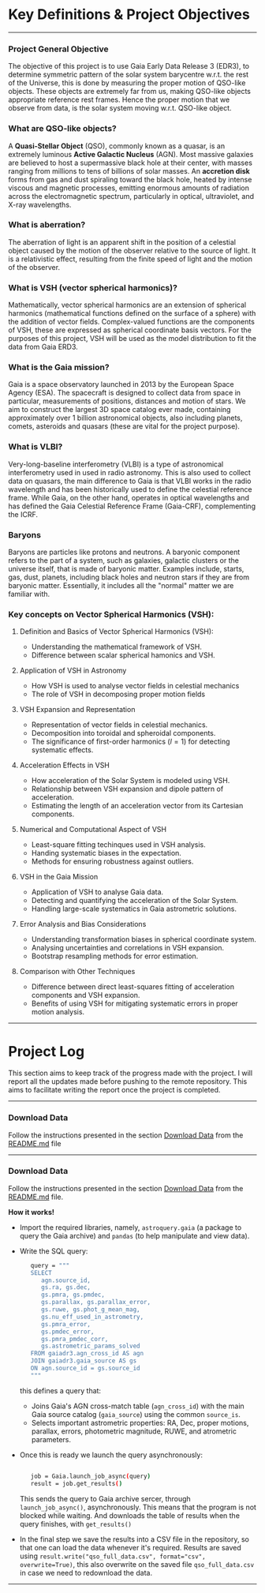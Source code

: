 # Key Definitions \& Project Objectives
---
### Project General Objective
The objective of this project is to use Gaia Early Data Release 3 (EDR3), to determine symmetric pattern of the solar system barycentre 
w.r.t. the rest of the Universe, this is done by measuring the proper motion of QSO-like objects. 
These objects are extremely far from us, making QSO-like objects appropriate reference rest frames. Hence the proper motion that we observe 
from data, is the solar system moving w.r.t. QSO-like object. 

### What are QSO-like objects?
A <b>Quasi-Stellar Object</b> (QSO), commonly known as a quasar, is an extremely luminous <b>Active Galactic Nucleus</b> (AGN). Most massive galaxies are believed to host a supermassive black hole at their center, with masses ranging from millions to tens of billions of solar masses. An <b>accretion disk</b> forms from gas and dust spiraling toward the black hole, heated by intense viscous and magnetic processes, emitting enormous amounts of radiation across the electromagnetic spectrum, particularly in optical, ultraviolet, and X-ray wavelengths.   

### What is aberration?
The aberration of light is an apparent shift in the position of a celestial object caused by the motion of the observer relative to the source 
of light. It is a relativistic effect, resulting from the finite speed of light and the motion of the observer.

### What is VSH (vector spherical harmonics)?
Mathematically, vector spherical harmonics are an extension of spherical harmonics (mathematical functions defined on the surface of a sphere) 
with the addition of vector fields. Complex-valued functions are the components of VSH, these are expressed as spherical coordinate basis vectors. 
For the purposes of this project, VSH will be used as the model distribution to fit the data from Gaia ERD3.

### What is the Gaia mission?
Gaia is a space observatory launched in 2013 by the European Space Agency (ESA). 
The spacecraft is designed to collect data from space in particular, measurements of positions, distances and motion of stars. 
We aim to construct the largest 3D space catalog ever made, containing approximately over 1 billion astronomical objects, also including planets, 
comets, asteroids and quasars (these are vital for the project purpose).

### What is VLBI?
Very-long-baseline interferometry (VLBI) is a type of astronomical interferometry used in used in radio astronomy. 
This is also used to collect data on quasars, the main difference to Gaia is that VLBI works in the radio wavelength 
and has been historically used to define the celestial reference frame. While Gaia, on the other hand, 
operates in optical wavelengths and has defined the Gaia Celestial Reference Frame (Gaia-CRF), complementing the ICRF.

### Baryons

Baryons are particles like protons and neutrons. A baryonic component refers to the part of a system, such as galaxies, galactic clusters or the universe itself, that is made of  baryonic matter. Examples include, starts, gas, dust, planets, including black holes and neutron stars if they are from baryonic matter. Essentially, it includes all the "normal" matter we are familiar with.

### Key concepts on Vector Spherical Harmonics (VSH):

1. Definition and Basics of Vector Spherical Harmonics (VSH):
   - Understanding the mathematical framework of VSH.
   - Difference between scalar spherical hamonics and VSH.

2. Application of VSH in Astronomy
   - How VSH is used to analyse vector fields in celestial mechanics
   - The role of VSH in decomposing proper motion fields

3. VSH Expansion and Representation
   - Representation of vector fields in celestial mechanics.
   - Decomposition into toroidal and spheroidal components. 
   - The significance of first-order harmonics ($l = 1$) for detecting systematic effects.

4. Acceleration Effects in VSH
   - How acceleration of the Solar System is modeled using VSH.
   - Relationship between VSH expansion and dipole pattern of acceleration.
   - Estimating the length of an acceleration vector from its Cartesian components.

5. Numerical and Computational Aspect of VSH
   - Least-square fitting techinques used in VSH analysis.
   - Handing systematic biases in the expectation.
   - Methods for ensuring robustness against outliers.

6. VSH in the Gaia Mission
   - Application of VSH to analyse Gaia data.
   - Detecting and quantifying the acceleration of the Solar System.
   - Handling large-scale systematics in Gaia astrometric solutions.

7. Error Analysis and Bias Considerations
   - Understanding transformation biases in spherical coordinate system.
   - Analysing uncertainties and correlations in VSH expansion.
   - Bootstrap resampling methods for error estimation.

8. Comparison with Other Techniques
   - Difference between direct least-squares fitting of acceleration components and VSH expansion.
   - Benefits of using VSH for mitigating systematic errors in proper motion analysis. 

---

# Project Log

This section aims to keep track of the progress made with the project. I will report all the updates made before pushing to the remote repository. This aims to facilitate writing the report once the project is completed.

---

### Download Data

Follow the instructions presented in the section [Download Data](README.md#downloading-data-ringed_planet-telescope-floppy_disk) from the [README.md](README.md) file

---

### Download Data

Follow the instructions presented in the section [Download Data](README.md#downloading-data-ringed_planet-telescope-floppy_disk) from the [README.md](README.md) file. 

<b>How it works!</b>

- Import the required libraries, namely, `astroquery.gaia` (a package to query the Gaia archive) and `pandas` (to help manipulate and view data).
- Write the SQL query:
   ```bash
      query = """
      SELECT 
         agn.source_id, 
         gs.ra, gs.dec, 
         gs.pmra, gs.pmdec, 
         gs.parallax, gs.parallax_error, 
         gs.ruwe, gs.phot_g_mean_mag,
         gs.nu_eff_used_in_astrometry,
         gs.pmra_error,
         gs.pmdec_error,
         gs.pmra_pmdec_corr,
         gs.astrometric_params_solved
      FROM gaiadr3.agn_cross_id AS agn
      JOIN gaiadr3.gaia_source AS gs 
      ON agn.source_id = gs.source_id
      """
   ```
   this defines a query that:
   - Joins Gaia's AGN cross-match table (`agn_cross_id`) with the main Gaia source catalog (`gaia_source`) using the common `source_is`.
   - Selects important astrometric properties: RA, Dec, proper motions, parallax, errors, photometric magnitude, RUWE, and atrometric parameters.

- Once this is ready we launch the query asynchronously:
   ```bash

      job = Gaia.launch_job_async(query)
      result = job.get_results()

   ```
   This sends the query to Gaia archive sercer, through `launch_job_async()`, asynchronously. This means that the program is not blocked while waiting. And downloads the table of results when the query finishes, with `get_results()`

- In the final step we save the results into a CSV file in the repository, so that one can load the data whenever it's required. Results are saved using `result.write("qso_full_data.csv", format="csv", overwrite=True)`, this also overwrite on the saved file `qso_full_data.csv` in case we need to redownload the data.

---